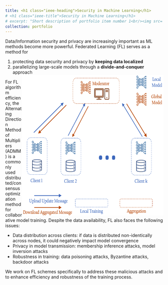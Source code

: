 ```yaml
---
title: <h1 class="ieee-heading">Security in Machine Learning</h1>
# <h1 class="ieee-title">Security in Machine Learning</h1>
# excerpt: "Short description of portfolio item number 1<br/><img src='/images/500x300.png'>"
collection: portfolio
---
```


Data/Information security and privacy are increasingly important as ML methods become more powerful. Federated Learning (FL) serves as a method for
1. protecting data security and privacy by **keeping data localized**
2. parallelizing large-scale models through a **divide-and-conquer** approach
<br><img src='/images/FLv2.png' width="450" height="450" style="float:right">
  
For FL algorithm efficiency, the Alternating Direction Method of Multipliers (ADMM) is a commonly used distributed/consensus optimization method for collaborative model training. Despite the data availability, FL also faces the following issues:
<ul><li> Data distribution across clients: if data is distributed non-identically across nodes, it could negatively impact model convergence</li>
<li>Privacy in model transmission: membership inference attacks, model inversion attacks</li>
<li>Robustness in training: data poisoning attacks, Byzantine attacks, backdoor attacks</li> </ul>
  
We work on FL schemes specifically to address these malicious attacks and to enhance efficiency and robustness of the training process.